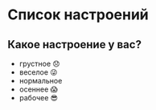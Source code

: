 # Список настроений

## Какое настроение у вас?
* грустное :disappointed:
* веселое :stuck_out_tongue_winking_eye:
* нормальное
* осеннее :scream:
* рабочее :sunglasses: